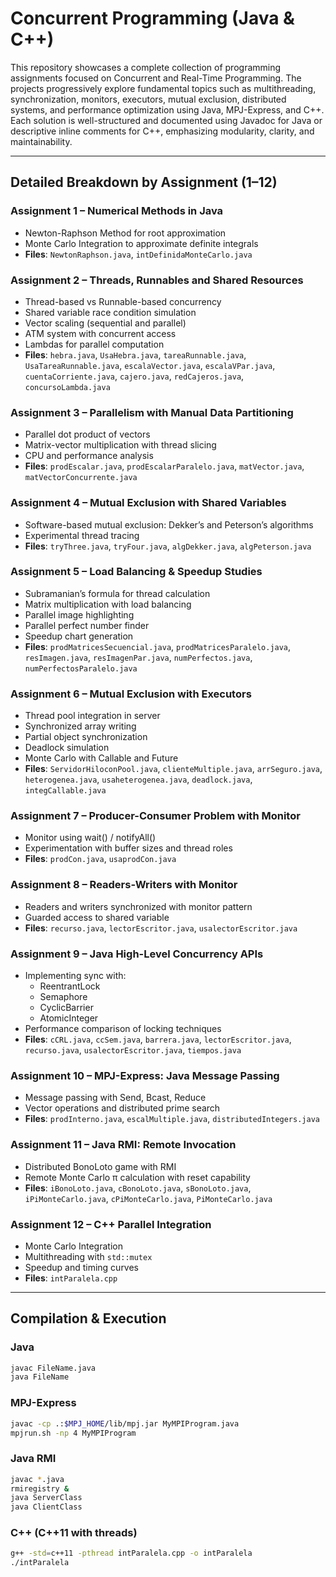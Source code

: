 # Concurrent Programming (Java & C++)

This repository showcases a complete collection of programming assignments focused on Concurrent and Real-Time Programming. 
The projects progressively explore fundamental topics such as multithreading, synchronization, monitors, executors, mutual exclusion, distributed systems, and performance optimization using Java, MPJ-Express, and C++. 
Each solution is well-structured and documented using Javadoc for Java or descriptive inline comments for C++, emphasizing modularity, clarity, and maintainability.

---

##  Detailed Breakdown by Assignment (1–12)

### Assignment 1 – Numerical Methods in Java
- Newton-Raphson Method for root approximation
- Monte Carlo Integration to approximate definite integrals
- **Files**: `NewtonRaphson.java`, `intDefinidaMonteCarlo.java`

### Assignment 2 – Threads, Runnables and Shared Resources
- Thread-based vs Runnable-based concurrency
- Shared variable race condition simulation
- Vector scaling (sequential and parallel)
- ATM system with concurrent access
- Lambdas for parallel computation
- **Files**: `hebra.java`, `UsaHebra.java`, `tareaRunnable.java`, `UsaTareaRunnable.java`, `escalaVector.java`, `escalaVPar.java`, `cuentaCorriente.java`, `cajero.java`, `redCajeros.java`, `concursoLambda.java`

### Assignment 3 – Parallelism with Manual Data Partitioning
- Parallel dot product of vectors
- Matrix-vector multiplication with thread slicing
- CPU and performance analysis
- **Files**: `prodEscalar.java`, `prodEscalarParalelo.java`, `matVector.java`, `matVectorConcurrente.java`

### Assignment 4 – Mutual Exclusion with Shared Variables
- Software-based mutual exclusion: Dekker’s and Peterson’s algorithms
- Experimental thread tracing
- **Files**: `tryThree.java`, `tryFour.java`, `algDekker.java`, `algPeterson.java`

### Assignment 5 – Load Balancing & Speedup Studies
- Subramanian’s formula for thread calculation
- Matrix multiplication with load balancing
- Parallel image highlighting
- Parallel perfect number finder
- Speedup chart generation
- **Files**: `prodMatricesSecuencial.java`, `prodMatricesParalelo.java`, `resImagen.java`, `resImagenPar.java`, `numPerfectos.java`, `numPerfectosParalelo.java`

### Assignment 6 – Mutual Exclusion with Executors
- Thread pool integration in server
- Synchronized array writing
- Partial object synchronization
- Deadlock simulation
- Monte Carlo with Callable and Future
- **Files**: `ServidorHiloconPool.java`, `clienteMultiple.java`, `arrSeguro.java`, `heterogenea.java`, `usaheterogenea.java`, `deadlock.java`, `integCallable.java`

### Assignment 7 – Producer-Consumer Problem with Monitor
- Monitor using wait() / notifyAll()
- Experimentation with buffer sizes and thread roles
- **Files**: `prodCon.java`, `usaprodCon.java`

### Assignment 8 – Readers-Writers with Monitor
- Readers and writers synchronized with monitor pattern
- Guarded access to shared variable
- **Files**: `recurso.java`, `lectorEscritor.java`, `usalectorEscritor.java`

### Assignment 9 – Java High-Level Concurrency APIs
- Implementing sync with:
  - ReentrantLock
  - Semaphore
  - CyclicBarrier
  - AtomicInteger
- Performance comparison of locking techniques
- **Files**: `cCRL.java`, `ccSem.java`, `barrera.java`, `lectorEscritor.java`, `recurso.java`, `usalectorEscritor.java`, `tiempos.java`

### Assignment 10 – MPJ-Express: Java Message Passing
- Message passing with Send, Bcast, Reduce
- Vector operations and distributed prime search
- **Files**: `prodInterno.java`, `escalMultiple.java`, `distributedIntegers.java`

### Assignment 11 – Java RMI: Remote Invocation
- Distributed BonoLoto game with RMI
- Remote Monte Carlo π calculation with reset capability
- **Files**: `iBonoLoto.java`, `cBonoLoto.java`, `sBonoLoto.java`, `iPiMonteCarlo.java`, `cPiMonteCarlo.java`, `PiMonteCarlo.java`

### Assignment 12 – C++ Parallel Integration
- Monte Carlo Integration
- Multithreading with `std::mutex`
- Speedup and timing curves
- **Files**: `intParalela.cpp`

---

## Compilation & Execution

### Java
```bash
javac FileName.java
java FileName
```

### MPJ-Express
```bash
javac -cp .:$MPJ_HOME/lib/mpj.jar MyMPIProgram.java
mpjrun.sh -np 4 MyMPIProgram
```

### Java RMI
```bash
javac *.java
rmiregistry &
java ServerClass
java ClientClass
```

### C++ (C++11 with threads)
```bash
g++ -std=c++11 -pthread intParalela.cpp -o intParalela
./intParalela
```

